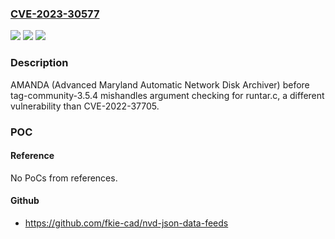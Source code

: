 ### [CVE-2023-30577](https://cve.mitre.org/cgi-bin/cvename.cgi?name=CVE-2023-30577)
![](https://img.shields.io/static/v1?label=Product&message=n%2Fa&color=blue)
![](https://img.shields.io/static/v1?label=Version&message=n%2Fa&color=blue)
![](https://img.shields.io/static/v1?label=Vulnerability&message=n%2Fa&color=brighgreen)

### Description

AMANDA (Advanced Maryland Automatic Network Disk Archiver) before tag-community-3.5.4 mishandles argument checking for runtar.c, a different vulnerability than CVE-2022-37705.

### POC

#### Reference
No PoCs from references.

#### Github
- https://github.com/fkie-cad/nvd-json-data-feeds

